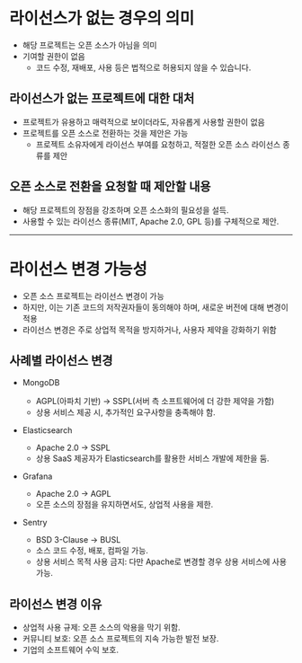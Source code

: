# 라이선스가 없는 경우의 의미

- 해당 프로젝트는 오픈 소스가 아님을 의미
- 기여할 권한이 없음
    - 코드 수정, 재배포, 사용 등은 법적으로 허용되지 않을 수 있습니다.

## 라이선스가 없는 프로젝트에 대한 대처

- 프로젝트가 유용하고 매력적으로 보이더라도, 자유롭게 사용할 권한이 없음
- 프로젝트를 오픈 소스로 전환하는 것을 제안은 가능
    - 프로젝트 소유자에게 라이선스 부여를 요청하고, 적절한 오픈 소스 라이선스   종류를 제안

## 오픈 소스로 전환을 요청할 때 제안할 내용
- 해당 프로젝트의 장점을 강조하며 오픈 소스화의 필요성을 설득.
- 사용할 수 있는 라이선스 종류(MIT, Apache 2.0, GPL 등)를 구체적으로 제안.

---

# 라이선스 변경 가능성
- 오픈 소스 프로젝트는 라이선스 변경이 가능
- 하지만, 이는 기존 코드의 저작권자들이 동의해야 하며, 새로운 버전에 대해 변경이 적용
- 라이선스 변경은 주로 상업적 목적을 방지하거나, 사용자 제약을 강화하기 위함

## 사례별 라이선스 변경

- MongoDB

    - AGPL(아파치 기반) → SSPL(서버 측 소프트웨어에 더 강한 제약을 가함)
    - 상용 서비스 제공 시, 추가적인 요구사항을 충족해야 함.

- Elasticsearch

    - Apache 2.0 → SSPL
    - 상용 SaaS 제공자가 Elasticsearch를 활용한 서비스 개발에 제한을 둠.

- Grafana

    - Apache 2.0 → AGPL
    - 오픈 소스의 장점을 유지하면서도, 상업적 사용을 제한.

- Sentry

    - BSD 3-Clause → BUSL
    - 소스 코드 수정, 배포, 컴파일 가능.
    - 상용 서비스 목적 사용 금지: 다만 Apache로 변경할 경우 상용 서비스에 사용 가능.

## 라이선스 변경 이유

- 상업적 사용 규제: 오픈 소스의 악용을 막기 위함.
- 커뮤니티 보호: 오픈 소스 프로젝트의 지속 가능한 발전 보장.
- 기업의 소프트웨어 수익 보호.
